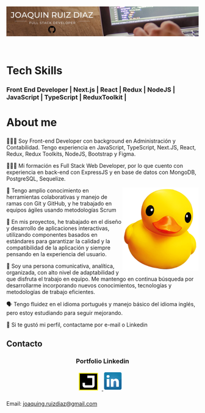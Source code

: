 <br>
<p align="left">
  <img src="./githubprofile.jpg" title="Banner Profile"/>
</p>

<br>

# Tech Skills

### Front End Developer | Next.js | React | Redux | NodeJS | JavaScript | TypeScript | ReduxToolkit |

# About me

###

🧑🏻‍💻 Soy Front-end Developer con background en Administración y Contabilidad. Tengo experiencia en JavaScript, TypeScript, Next.JS, React, Redux, Redux Toolkits, NodeJS, Bootstrap y Figma.

👨🏻‍🎓 Mi formación es Full Stack Web Developer, por lo que cuento con experiencia en back-end con ExpressJS y en base de datos con MongoDB, PostgreSQL, Sequelize.

<a href="https://github.com/joaquingrd">
<img align="right" width="200px" src="./cuak.png" title="Cuack" />
</a>

🔗 Tengo amplio conocimiento en herramientas colaborativas y manejo de ramas con Git y GitHub, y he trabajado en equipos ágiles usando metodologías Scrum

🤳 En mis proyectos, he trabajado en el diseño y desarrollo de aplicaciones interactivas, utilizando componentes basados en estándares para garantizar la calidad y la compatibilidad de la aplicación y siempre pensando en la experiencia del usuario.

👥 Soy una persona comunicativa, analítica, organizada, con alto nivel de adaptabilidad y que disfruta el trabajo en equipo. Me mantengo en continua búsqueda por desarrollarme incorporando nuevos conocimientos, tecnologías y metodologías de trabajo eficientes.

🗣️ Tengo fluidez en el idioma portugués y manejo básico del idioma inglés, pero estoy estudiando para seguir mejorando.

📩 Si te gustó mi perfil, contactame por e-mail o Linkedin

## Contacto

<div align="center">

### Portfolio Linkedin

<a href="https://portfolio-joaquinrd.vercel.app/">
  <img  style="margin-right: 10px;" width="50px" src="./portfolio.png" title="https://portfolio-joaquinrd.vercel.app/" />
</a>
<a href="https://linkedin.com/in/joaquindev">
  <img  style="margin-right: 10px;" width="50px" src="./li.png" title="https://linkedin.com/in/joaquindev" />
</a>

</div>

###

Email: joaquing.ruizdiaz@gmail.com
